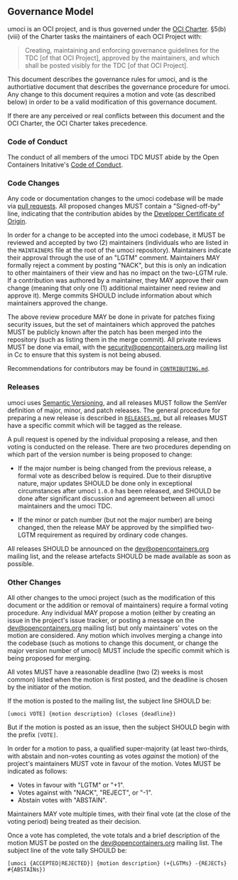 <!--
+++
# Hugo Front-matter
title = "Governance"
aliases = ["/GOVERNANCE.md"]
+++
-->

## Governance Model ##

umoci is an OCI project, and is thus governed under the [OCI
Charter][oci-charter]. &sect;5(b)(viii) of the Charter tasks the maintainers of
each OCI Project with:

> Creating, maintaining and enforcing governance guidelines for the TDC [of
> that OCI Project], approved by the maintainers, and which shall be posted
> visibly for the TDC [of that OCI Project].

This document describes the governance rules for umoci, and is the
authortiative document that describes the governance procedure for umoci. Any
change to this document requires a motion and vote (as described below) in
order to be a valid modification of this governance document.

If there are any perceived or real conflicts between this document and the OCI
Charter, the OCI Charter takes precedence.

[oci-charter]: https://github.com/opencontainers/tob/blob/master/CHARTER.md

### Code of Conduct ###

The conduct of all members of the umoci TDC MUST abide by the Open Containers
Initative's [Code of Conduct][oci-coc].

[oci-coc]: https://github.com/opencontainers/.github/blob/master/CODE_OF_CONDUCT.md

### Code Changes ###

Any code or documentation changes to the umoci codebase will be made via [pull
requests][umoci-pr]. All proposed changes MUST contain a "Signed-off-by" line,
indicating that the contribution abides by the [Developer Certificate of
Origin][dco].

In order for a change to be accepted into the umoci codebase, it MUST be
reviewed and accepted by two (2) maintainers (individuals who are listed in the
`MAINTAINERS` file at the root of the umoci repository). Maintainers indicate
their approval through the use of an "LGTM" comment. Maintainers MAY formally
reject a comment by posting "NACK", but this is only an indication to other
maintainers of their view and has no impact on the two-LGTM rule. If a
contribution was authored by a maintainer, they MAY approve their own change
(meaning that only one (1) additional maintainer need review and approve it).
Merge commits SHOULD include information about which maintainers approved the
change.

The above review procedure MAY be done in private for patches fixing security
issues, but the set of maintainers which approved the patches MUST be publicly
known after the patch has been merged into the repository (such as listing them
in the merge commit). All private reviews MUST be done via email, with the
<security@opencontainers.org> mailing list in Cc to ensure that this system is
not being abused.

Recommendations for contributors may be found in
[`CONTRIBUTING.md`][contributing].

[umoci-pr]: https://github.com/opencontainers/umoci/compare
[dco]: https://developercertificate.org/
[contributing]: /CONTRIBUTING.md

### Releases ###

umoci uses [Semantic Versioning][semver], and all releases MUST follow the
SemVer definition of major, minor, and patch releases. The general procedure
for preparing a new release is described in [`RELEASES.md`][releases], but all
releases MUST have a specific commit which will be tagged as the release.

A pull request is opened by the individual proposing a release, and then voting
is conducted on the release. There are two procedures depending on which part
of the version number is being proposed to change:

 * If the major number is being changed from the previous release, a formal
   vote as described below is required. Due to their disruptive nature, major
   updates SHOULD be done only in exceptional circumstances after umoci `1.0.0`
   has been released, and SHOULD be done after significant discussion and
   agremeent between all umoci maintainers and the umoci TDC.

 * If the minor or patch number (but not the major number) are being changed,
   then the release MAY be approved by the simplified two-LGTM requirement as
   required by ordinary code changes.

All releases SHOULD be announced on the <dev@opencontainers.org> mailing list,
and the release artefacts SHOULD be made available as soon as possible.

[semver]: https://semver.org/
[releases]: /RELEASES.md

### Other Changes ###

All other changes to the umoci project (such as the modification of this
document or the addition or removal of maintainers) require a formal voting
procedure. Any individual MAY propose a motion (either by creating an issue in
the project's issue tracker, or posting a message on the
<dev@opencontainers.org> mailing list) but only maintainers' votes on the
motion are considered. Any motion which involves merging a change into the
codebase (such as motions to change this document, or change the major version
number of umoci) MUST include the specific commit which is being proposed for
merging.

All votes MUST have a reasonable deadline (two (2) weeks is most common) listed
when the motion is first posted, and the deadline is chosen by the initiator of
the motion.

If the motion is posted to the mailing list, the subject line SHOULD be:

```
[umoci VOTE] {motion description} (closes {deadline})
```

But if the motion is posted as an issue, then the subject SHOULD begin with the
prefix `[VOTE]`.

In order for a motion to pass, a qualified super-majority (at least two-thirds,
with abstain and non-votes counting as votes *against* the motion) of the
project's maintainers MUST vote in favour of the motion. Votes MUST be
indicated as follows:

  * Votes in favour with "LGTM" or "+1".
  * Votes against with "NACK", "REJECT", or "-1".
  * Abstain votes with "ABSTAIN".

Maintainers MAY vote multiple times, with their final vote (at the close of the
voting period) being treated as their decision.

Once a vote has completed, the vote totals and a brief description of the
motion MUST be posted on the <dev@opencontainers.org> mailing list. The subject
line of the vote tally SHOULD be:

```
[umoci {ACCEPTED|REJECTED}] {motion description} (+{LGTMs} -{REJECTs} #{ABSTAINs})
```

[oci-ml]: mailto:dev@opencontainers.org
